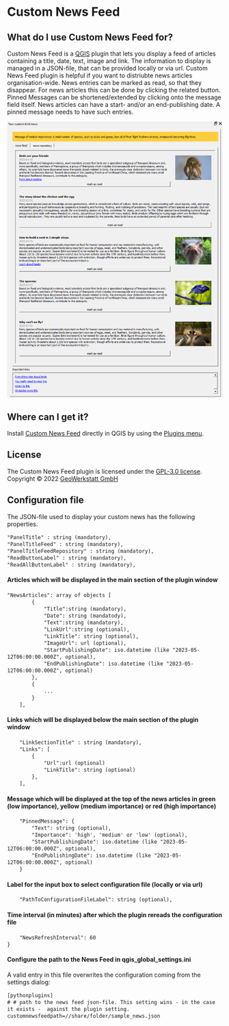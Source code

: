 # Custom News Feed

## What do I use Custom News Feed for?

Custom News Feed is a [QGIS](https://www.qgis.org/en/site/) plugin that lets you display a feed of articles containing a title, date, text, image and link. The information to display is managed in a JSON-file, that can be provided locally or via url.
Custom News Feed plugin is helpful if you want to distriubte news articles organisation-wide.
News entries can be marked as read, so that they disappear. For news articles this can be done by clicking the related button. Pinned Messages can be shortened/extended by clicking onto the message field itself.
News articles can have a start- and/or an end-publishing date. A pinned message needs to have such entries.

![](dockpane_preview.png)

## Where can I get it?

Install [Custom News Feed](https://plugins.qgis.org/plugins) directly in QGIS by using the [Plugins menu](http://docs.qgis.org/latest/en/docs/user_manual/plugins/plugins.html).

## License

The Custom News Feed plugin is licensed under the [GPL-3.0 license](LICENSE).
Copyright © 2022 [GeoWerkstatt GmbH](https://www.geowerkstatt.ch)

## Configuration file

The JSON-file used to display your custom news has the following properties.

    "PanelTitle" : string (mandatory),
    "PanelTitleFeed" : string (mandatory),
    "PanelTitleFeedRepository" : string (mandatory),
    "ReadButtonLabel" : string (mandatory),
    "ReadAllButtonLabel" : string (mandatory),

#### Articles which will be displayed in the main section of the plugin window

    "NewsArticles": array of objects [
            {
                "Title":string (mandatory),
                "Date": string (mandatody),
                "Text":string (mandatory),
                "LinkUrl":string (optional),
                "LinkTitle": string (optional),
                "ImageUrl": url (optional),
                "StartPublishingDate": iso.datetime (like "2023-05-12T06:00:00.000Z", optional),
                "EndPublishingDate": iso.datetime (like "2023-05-12T06:00:00.000Z", optional)
            },
            {
                ...
            }
        ],

#### Links which will be displayed below the main section of the plugin window

        "LinkSectionTitle" : string (mandatory),
        "Links": [
            {
                "Url":url (optional)
                "LinkTitle": string (optional)
            },
        ],

#### Message which will be displayed at the top of the news articles in green (low importance), yellow (medium importance) or red (high importance)

        "PinnedMessage": {
            "Text": string (optional),
            "Importance": 'high', 'medium' or 'low' (optional),
            "StartPublishingDate": iso.datetime (like "2023-05-12T06:00:00.000Z", optional),
            "EndPublishingDate": iso.datetime (like "2023-05-12T06:00:00.000Z", optional)
        }

#### Label for the input box to select configuration file (locally or via url)

        "PathToConfigurationFileLabel": string (optional),

#### Time interval (in minutes) after which the plugin rereads the configuration file

        "NewsRefreshInterval": 60
    }

#### Configure the path to the News Feed in qgis_global_settings.ini

A valid entry in this file overwrites the configuration coming from the settings dialog:

```
[pythonplugins]
# # path to the news feed json-file. This setting wins - in the case it exists -  against the plugin setting.
customnewsfeedpath=//share/folder/sample_news.json
```
